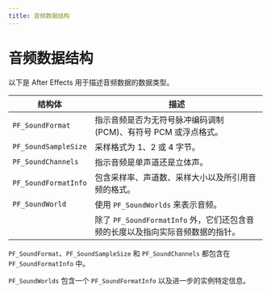 ```yaml
---
title: 音频数据结构
---
```

# 音频数据结构

以下是 After Effects 用于描述音频数据的数据类型。

|      结构体          |                                                     描述                                                      |
|----------------------|----------------------------------------------------------------------------------------------------------------------|
| `PF_SoundFormat`     | 指示音频是否为无符号脉冲编码调制 (PCM)、有符号 PCM 或浮点格式。                                                   |
| `PF_SoundSampleSize` | 采样格式为 1、2 或 4 字节。                                                                                        |
| `PF_SoundChannels`   | 指示音频是单声道还是立体声。                                                                                       |
| `PF_SoundFormatInfo` | 包含采样率、声道数、采样大小以及所引用音频的格式。                                                                 |
| `PF_SoundWorld`      | 使用 `PF_SoundWorlds` 来表示音频。                                                                                 |
|                      | 除了 `PF_SoundFormatInfo` 外，它们还包含音频的长度以及指向实际音频数据的指针。                                      |

`PF_SoundFormat`、`PF_SoundSampleSize` 和 `PF_SoundChannels` 都包含在 `PF_SoundFormatInfo` 中。

`PF_SoundWorlds` 包含一个 `PF_SoundFormatInfo` 以及进一步的实例特定信息。